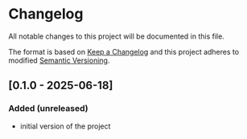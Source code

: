 # Changelog
All notable changes to this project will be documented in this file.

The format is based on [Keep a Changelog](http://keepachangelog.com/en/1.0.0/)
and this project adheres to modified [Semantic Versioning](http://semver.org/spec/v2.0.0.html).


## [0.1.0 - 2025-06-18]
### Added (unreleased)
- initial version of the project
